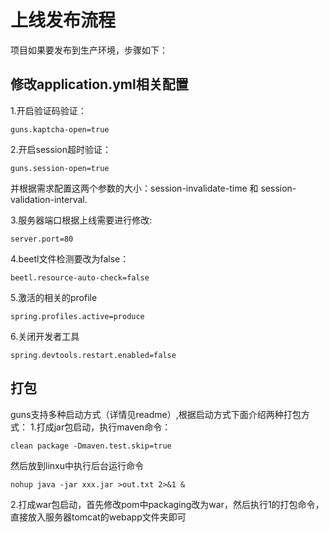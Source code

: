 # 上线发布流程
项目如果要发布到生产环境，步骤如下：


## 修改application.yml相关配置
1.开启验证码验证：
```
guns.kaptcha-open=true
```
2.开启session超时验证：
```
guns.session-open=true
```
并根据需求配置这两个参数的大小：session-invalidate-time 和 session-validation-interval.

3.服务器端口根据上线需要进行修改:
```
server.port=80
```
4.beetl文件检测要改为false：
```
beetl.resource-auto-check=false
```
5.激活的相关的profile
```
spring.profiles.active=produce
```
6.关闭开发者工具
```
spring.devtools.restart.enabled=false
```

## 打包
guns支持多种启动方式（详情见readme）,根据启动方式下面介绍两种打包方式：
1.打成jar包启动，执行maven命令：
```
clean package -Dmaven.test.skip=true
```
然后放到linxu中执行后台运行命令
```
nohup java -jar xxx.jar >out.txt 2>&1 &
```
2.打成war包启动，首先修改pom中packaging改为war，然后执行1的打包命令，直接放入服务器tomcat的webapp文件夹即可